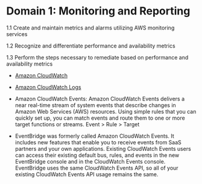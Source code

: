 # Domain 1: Monitoring and Reporting

1.1 Create and maintain metrics and alarms utilizing AWS monitoring services

1.2 Recognize and differentiate performance and availability metrics

1.3 Perform the steps necessary to remediate based on performance and availability metrics

* [Amazon CloudWatch](cloudwatch)

* [Amazon CloudWatch Logs](cloudwatch-logs)

* Amazon CloudWatch Events: Amazon CloudWatch Events delivers a near real-time stream of system events that describe changes in Amazon Web Services (AWS) resources. Using simple rules that you can quickly set up, you can match events and route them to one or more target functions or streams. Event > Rule > Target

* EventBridge was formerly called Amazon CloudWatch Events. It includes new features that enable you to receive events from SaaS partners and your own applications. Existing CloudWatch Events users can access their existing default bus, rules, and events in the new EventBridge console and in the CloudWatch Events console. EventBridge uses the same CloudWatch Events API, so all of your existing CloudWatch Events API usage remains the same.
